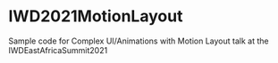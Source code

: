 # IWD2021MotionLayout

Sample code for Complex UI/Animations with Motion Layout talk at the IWDEastAfricaSummit2021
